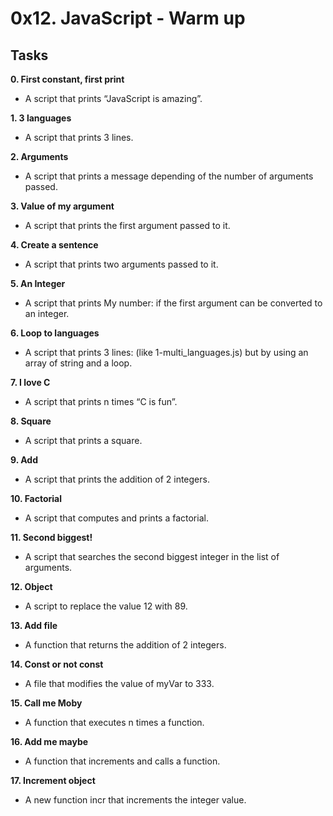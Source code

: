 # 0x12. JavaScript - Warm up

## Tasks

**0. First constant, first print**
* A script that prints “JavaScript is amazing”.

**1. 3 languages**
* A script that prints 3 lines.

**2. Arguments**
* A script that prints a message depending of the number of arguments passed.

**3. Value of my argument**
* A script that prints the first argument passed to it.

**4. Create a sentence**
* A script that prints two arguments passed to it.

**5. An Integer**
* A script that prints My number: <first argument converted in integer> if the first argument can be converted to an integer.

**6. Loop to languages**
* A script that prints 3 lines: (like 1-multi_languages.js) but by using an array of string and a loop.

**7. I love C**
* A script that prints n times “C is fun”.

**8. Square**
* A script that prints a square.

**9. Add**
* A script that prints the addition of 2 integers.

**10. Factorial**
* A script that computes and prints a factorial.

**11. Second biggest!**
* A script that searches the second biggest integer in the list of arguments.

**12. Object**
* A script to replace the value 12 with 89.

**13. Add file**
* A function that returns the addition of 2 integers.

**14. Const or not const**
* A file that modifies the value of myVar to 333.

**15. Call me Moby**
* A function that executes n times a function.

**16. Add me maybe**
* A function that increments and calls a function.

**17. Increment object**
* A new function incr that increments the integer value.
